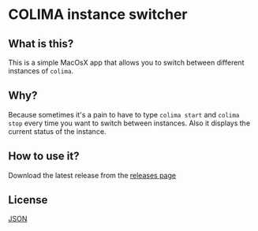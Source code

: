 # COLIMA instance switcher

## What is this?

This is a simple MacOsX app that allows you to switch between different instances of `colima`. 

## Why?

Because sometimes it's a pain to have to type `colima start` and `colima stop` every time you want to switch between instances. Also it displays the current status of the instance.

## How to use it?

Download the latest release from the [releases page](https://github.com/ratik/colima-switcher/releases)

## License

[JSON](http://www.json.org/license.html)
